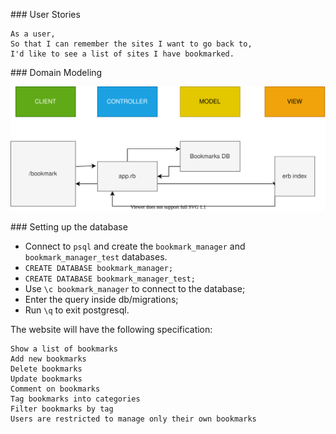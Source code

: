 ### User Stories

```
As a user,
So that I can remember the sites I want to go back to,
I'd like to see a list of sites I have bookmarked.
```
### Domain Modeling

![Installation](user_story_1.drawio.svg)


### Setting up the database

- Connect to `psql` and create the `bookmark_manager` and `bookmark_manager_test` databases.
- `CREATE DATABASE bookmark_manager;`
- `CREATE DATABASE bookmark_manager_test;`
- Use `\c bookmark_manager` to connect to the database;
- Enter the query inside db/migrations;
- Run `\q` to exit postgresql.

The website will have the following specification:
```
Show a list of bookmarks
Add new bookmarks
Delete bookmarks
Update bookmarks
Comment on bookmarks
Tag bookmarks into categories
Filter bookmarks by tag
Users are restricted to manage only their own bookmarks
```
